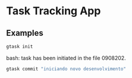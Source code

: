 # Task Tracking App



## Examples
``` bash
gtask init
```
bash: task has been initiated in the file 0908202.
``` bash
gtask commit "iniciando novo desenvolvimento"
```
